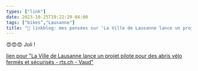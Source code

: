 ```yaml
---
types: ["link"]
date: 2023-10-25T19:22:29-04:00
tags: ["bikes","Lausanne"]
title: "🔗 linkblog: mes pensées sur 'La Ville de Lausanne lance un projet pilote pour des abris vélo fermés et sécurisés - rts.ch - Vaud'"
---
```

😍😍😍 Joli !

[lien pour "La Ville de Lausanne lance un projet pilote pour des abris vélo fermés et sécurisés - rts.ch - Vaud"](https://www.rts.ch/info/regions/vaud/14419597-la-ville-de-lausanne-lance-un-projet-pilote-pour-des-abris-velo-fermes-et-securises.html?rts_source=rss_t)
